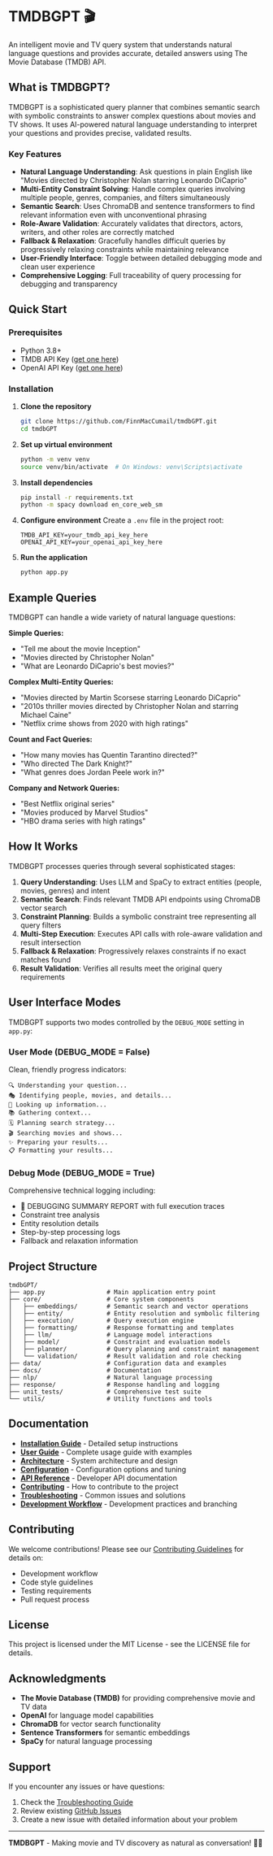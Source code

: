 # TMDBGPT 🎬

An intelligent movie and TV query system that understands natural language questions and provides accurate, detailed answers using The Movie Database (TMDB) API.

## What is TMDBGPT?

TMDBGPT is a sophisticated query planner that combines semantic search with symbolic constraints to answer complex questions about movies and TV shows. It uses AI-powered natural language understanding to interpret your questions and provides precise, validated results.

### Key Features

- **Natural Language Understanding**: Ask questions in plain English like "Movies directed by Christopher Nolan starring Leonardo DiCaprio"
- **Multi-Entity Constraint Solving**: Handle complex queries involving multiple people, genres, companies, and filters simultaneously
- **Semantic Search**: Uses ChromaDB and sentence transformers to find relevant information even with unconventional phrasing
- **Role-Aware Validation**: Accurately validates that directors, actors, writers, and other roles are correctly matched
- **Fallback & Relaxation**: Gracefully handles difficult queries by progressively relaxing constraints while maintaining relevance
- **User-Friendly Interface**: Toggle between detailed debugging mode and clean user experience
- **Comprehensive Logging**: Full traceability of query processing for debugging and transparency

## Quick Start

### Prerequisites

- Python 3.8+
- TMDB API Key ([get one here](https://www.themoviedb.org/settings/api))
- OpenAI API Key ([get one here](https://platform.openai.com/api-keys))

### Installation

1. **Clone the repository**
   ```bash
   git clone https://github.com/FinnMacCumail/tmdbGPT.git
   cd tmdbGPT
   ```

2. **Set up virtual environment**
   ```bash
   python -m venv venv
   source venv/bin/activate  # On Windows: venv\Scripts\activate
   ```

3. **Install dependencies**
   ```bash
   pip install -r requirements.txt
   python -m spacy download en_core_web_sm
   ```

4. **Configure environment**
   Create a `.env` file in the project root:
   ```env
   TMDB_API_KEY=your_tmdb_api_key_here
   OPENAI_API_KEY=your_openai_api_key_here
   ```

5. **Run the application**
   ```bash
   python app.py
   ```

## Example Queries

TMDBGPT can handle a wide variety of natural language questions:

**Simple Queries:**
- "Tell me about the movie Inception"
- "Movies directed by Christopher Nolan"
- "What are Leonardo DiCaprio's best movies?"

**Complex Multi-Entity Queries:**
- "Movies directed by Martin Scorsese starring Leonardo DiCaprio"
- "2010s thriller movies directed by Christopher Nolan and starring Michael Caine"
- "Netflix crime shows from 2020 with high ratings"

**Count and Fact Queries:**
- "How many movies has Quentin Tarantino directed?"
- "Who directed The Dark Knight?"
- "What genres does Jordan Peele work in?"

**Company and Network Queries:**
- "Best Netflix original series"
- "Movies produced by Marvel Studios"
- "HBO drama series with high ratings"

## How It Works

TMDBGPT processes queries through several sophisticated stages:

1. **Query Understanding**: Uses LLM and SpaCy to extract entities (people, movies, genres) and intent
2. **Semantic Search**: Finds relevant TMDB API endpoints using ChromaDB vector search
3. **Constraint Planning**: Builds a symbolic constraint tree representing all query filters
4. **Multi-Step Execution**: Executes API calls with role-aware validation and result intersection
5. **Fallback & Relaxation**: Progressively relaxes constraints if no exact matches found
6. **Result Validation**: Verifies all results meet the original query requirements

## User Interface Modes

TMDBGPT supports two modes controlled by the `DEBUG_MODE` setting in `app.py`:

### User Mode (DEBUG_MODE = False)
Clean, friendly progress indicators:
```
🔍 Understanding your question...
🎭 Identifying people, movies, and details...
🔎 Looking up information...
📚 Gathering context...
🗓️ Planning search strategy...
🎬 Searching movies and shows...
✨ Preparing your results...
📋 Formatting your results...
```

### Debug Mode (DEBUG_MODE = True)
Comprehensive technical logging including:
- 🧠 DEBUGGING SUMMARY REPORT with full execution traces
- Constraint tree analysis
- Entity resolution details
- Step-by-step processing logs
- Fallback and relaxation information

## Project Structure

```
tmdbGPT/
├── app.py                 # Main application entry point
├── core/                  # Core system components
│   ├── embeddings/        # Semantic search and vector operations
│   ├── entity/            # Entity resolution and symbolic filtering
│   ├── execution/         # Query execution engine
│   ├── formatting/        # Response formatting and templates
│   ├── llm/               # Language model interactions
│   ├── model/             # Constraint and evaluation models
│   ├── planner/           # Query planning and constraint management
│   └── validation/        # Result validation and role checking
├── data/                  # Configuration data and examples
├── docs/                  # Documentation
├── nlp/                   # Natural language processing
├── response/              # Response handling and logging
├── unit_tests/            # Comprehensive test suite
└── utils/                 # Utility functions and tools
```

## Documentation

- **[Installation Guide](docs/installation.md)** - Detailed setup instructions
- **[User Guide](docs/user-guide.md)** - Complete usage guide with examples
- **[Architecture](docs/architecture.md)** - System architecture and design
- **[Configuration](docs/configuration.md)** - Configuration options and tuning
- **[API Reference](docs/api-reference.md)** - Developer API documentation
- **[Contributing](docs/contributing.md)** - How to contribute to the project
- **[Troubleshooting](docs/troubleshooting.md)** - Common issues and solutions
- **[Development Workflow](docs/DEVELOPMENT_WORKFLOW.md)** - Development practices and branching

## Contributing

We welcome contributions! Please see our [Contributing Guidelines](docs/contributing.md) for details on:
- Development workflow
- Code style guidelines
- Testing requirements
- Pull request process

## License

This project is licensed under the MIT License - see the LICENSE file for details.

## Acknowledgments

- **The Movie Database (TMDB)** for providing comprehensive movie and TV data
- **OpenAI** for language model capabilities
- **ChromaDB** for vector search functionality
- **Sentence Transformers** for semantic embeddings
- **SpaCy** for natural language processing

## Support

If you encounter any issues or have questions:
1. Check the [Troubleshooting Guide](docs/troubleshooting.md)
2. Review existing [GitHub Issues](https://github.com/FinnMacCumail/tmdbGPT/issues)
3. Create a new issue with detailed information about your problem

---

**TMDBGPT** - Making movie and TV discovery as natural as conversation! 🍿✨